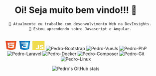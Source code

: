 <div align="center">
    <h1> Oi! Seja muito bem vindo!!! 🖖 </h1>
   
        🔭 Atualmente eu trabalho com desenvolvimento Web na DevInsights.
        🌱 Estou aprendendo sobre Javascript e Angular.
   
</div>

<div style="display: inline_block" align="center"><br>
    
  <img alt="Pedro-HTML" height="30" width="40" src="https://raw.githubusercontent.com/devicons/devicon/master/icons/html5/html5-original.svg">
  <img alt="Pedro-CSS" height="30" width="40" src="https://raw.githubusercontent.com/devicons/devicon/master/icons/css3/css3-original.svg">
  <img alt="Pedro-Js" height="30" width="40" src="https://raw.githubusercontent.com/devicons/devicon/master/icons/javascript/javascript-plain.svg">
  <img alt="Pedro-Bootstrap" height="30" width="40" src="https://cdn.jsdelivr.net/gh/devicons/devicon/icons/bootstrap/bootstrap-plain.svg" />     
  <img alt="Pedro-VueJs" height="30" width="40" src="https://cdn.jsdelivr.net/gh/devicons/devicon/icons/vuejs/vuejs-line-wordmark.svg" />
  <img alt="Pedro-PhP" height="40" width="40" src="https://cdn.jsdelivr.net/gh/devicons/devicon/icons/php/php-original.svg" />
  <img alt="Pedro-Laravel" height="30" width="40" src="https://cdn.jsdelivr.net/gh/devicons/devicon/icons/laravel/laravel-plain.svg" />
  <img alt="Pedro-Docker" height="30" width="40" src="https://cdn.jsdelivr.net/gh/devicons/devicon/icons/docker/docker-plain.svg" />
  <img alt="Pedro-Composer" height="30" width="40" src="https://cdn.jsdelivr.net/gh/devicons/devicon/icons/composer/composer-original.svg" />
  <img alt="Pedro-Git" height="30" width="40" src="https://cdn.jsdelivr.net/gh/devicons/devicon/icons/git/git-original.svg" />
  <img alt="Pedro-Linux" height="30" width="40" src="https://cdn.jsdelivr.net/gh/devicons/devicon/icons/linux/linux-original.svg" />      
          
![Pedro's GitHub stats](https://github-readme-stats.vercel.app/api?username=pedrordcampos&show_icons=true&theme=transparent&)     
</div>


 
